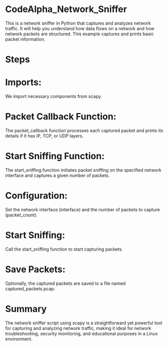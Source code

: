 # CodeAlpha_Network_Sniffer

This is a network sniffer in Python that captures and analyzes network traffic. It will help you
understand how data flows on a network and how network packets are structured.
This example captures and prints basic packet information.

# Steps 
# Imports:
We import necessary components from scapy.
# Packet Callback Function:
The packet_callback function processes each captured packet and prints its details if it has IP, TCP, or UDP layers.
# Start Sniffing Function:
The start_sniffing function initiates packet sniffing on the specified network interface and captures a given number of packets.
# Configuration:
Set the network interface (interface) and the number of packets to capture (packet_count).
# Start Sniffing: 
Call the start_sniffing function to start capturing packets.
# Save Packets: 
Optionally, the captured packets are saved to a file named captured_packets.pcap.

# Summary
The network sniffer script using scapy is a straightforward yet powerful tool for capturing and analyzing network traffic, making it ideal for network troubleshooting, security monitoring, and educational purposes in a Linux environment.
